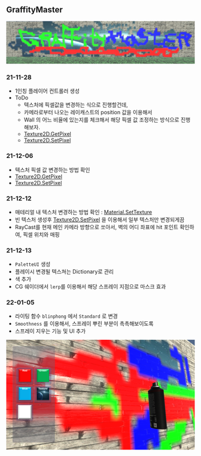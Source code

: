 ## GraffityMaster

<img src="./README_Assets/assets01.png" width="600">

### 21-11-28

- 1인칭 플레이어 컨트롤러 생성
- ToDo
  - 텍스처에 픽셀값을 변경하는 식으로 진행할건데,
  - 카메라로부터 나오는 레이캐스트의 position 값을 이용해서
  - Wall 의 어느 비율에 있는지를 체크해서 해당 픽셀 값 조정하는 방식으로 진행해보자.
  - [Texture2D.GetPixel](https://docs.unity3d.com/kr/530/ScriptReference/Texture2D.GetPixel.html)
  - [Texture2D.SetPixel](https://docs.unity3d.com/kr/530/ScriptReference/Texture2D.SetPixel.html)


### 21-12-06

- 텍스처 픽셀 값 변경하는 방법 확인
- [Texture2D.GetPixel](https://docs.unity3d.com/kr/530/ScriptReference/Texture2D.GetPixel.html)
- [Texture2D.SetPixel](https://docs.unity3d.com/kr/530/ScriptReference/Texture2D.SetPixel.html)

### 21-12-12

- 매테리얼 내 텍스처 변경하는 방법 확인 : [Material.SetTexture](https://docs.unity3d.com/kr/530/ScriptReference/Material.SetTexture.html)
- 빈 텍스처 생성후 [Texture2D.SetPixel](https://docs.unity3d.com/kr/530/ScriptReference/Texture2D.SetPixel.html) 을 이용해서 일부 텍스처만 변경되게끔 
- RayCast를 현재 메인 카메라 방향으로 쏘아서, 벽의 어디 좌표에 hit 포인트 확인하여, 픽셀 위치와 매핑



### 21-12-13

- `PaletteUI` 생성
- 플레이시 변경될 텍스쳐는 Dictionary로 관리
- 색 추가
- CG 쉐이더에서 `lerp`를 이용해서 해당 스프레이 지점으로 마스크 효과


### 22-01-05

- 라이팅 함수 `blinphong` 에서 `Standard` 로 변경
- `Smoothness` 를 이용해서, 스프레이 뿌린 부분이 촉촉해보이도록
- 스프레이 지우는 기능 및 UI 추가

<img src="./README_Assets/assets03.png" width="600">